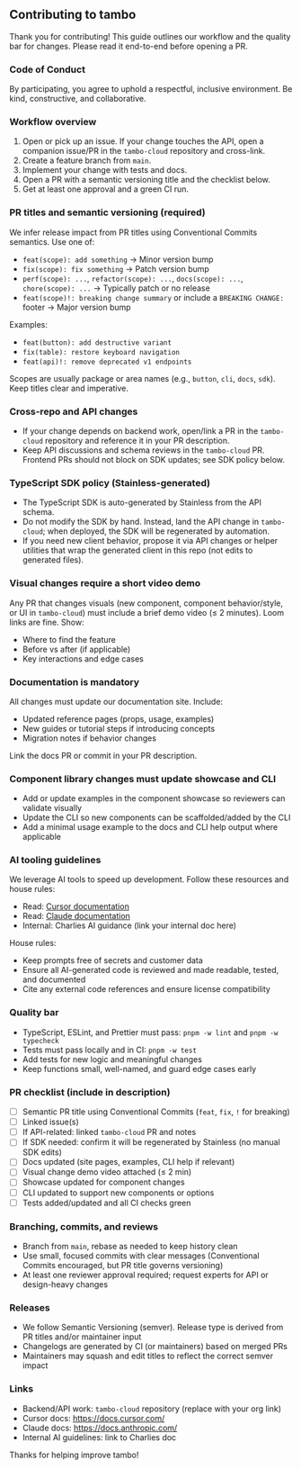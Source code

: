 ## Contributing to tambo

Thank you for contributing! This guide outlines our workflow and the quality bar for changes. Please read it end-to-end before opening a PR.

### Code of Conduct

By participating, you agree to uphold a respectful, inclusive environment. Be kind, constructive, and collaborative.

### Workflow overview

1. Open or pick up an issue. If your change touches the API, open a companion issue/PR in the `tambo-cloud` repository and cross-link.
2. Create a feature branch from `main`.
3. Implement your change with tests and docs.
4. Open a PR with a semantic versioning title and the checklist below.
5. Get at least one approval and a green CI run.

### PR titles and semantic versioning (required)

We infer release impact from PR titles using Conventional Commits semantics. Use one of:

- `feat(scope): add something` → Minor version bump
- `fix(scope): fix something` → Patch version bump
- `perf(scope): ...`, `refactor(scope): ...`, `docs(scope): ...`, `chore(scope): ...` → Typically patch or no release
- `feat(scope)!: breaking change summary` or include a `BREAKING CHANGE:` footer → Major version bump

Examples:

- `feat(button): add destructive variant`
- `fix(table): restore keyboard navigation`
- `feat(api)!: remove deprecated v1 endpoints`

Scopes are usually package or area names (e.g., `button`, `cli`, `docs`, `sdk`). Keep titles clear and imperative.

### Cross-repo and API changes

- If your change depends on backend work, open/link a PR in the `tambo-cloud` repository and reference it in your PR description.
- Keep API discussions and schema reviews in the `tambo-cloud` PR. Frontend PRs should not block on SDK updates; see SDK policy below.

### TypeScript SDK policy (Stainless-generated)

- The TypeScript SDK is auto-generated by Stainless from the API schema.
- Do not modify the SDK by hand. Instead, land the API change in `tambo-cloud`; when deployed, the SDK will be regenerated by automation.
- If you need new client behavior, propose it via API changes or helper utilities that wrap the generated client in this repo (not edits to generated files).

### Visual changes require a short video demo

Any PR that changes visuals (new component, component behavior/style, or UI in `tambo-cloud`) must include a brief demo video (≤ 2 minutes). Loom links are fine. Show:

- Where to find the feature
- Before vs after (if applicable)
- Key interactions and edge cases

### Documentation is mandatory

All changes must update our documentation site. Include:

- Updated reference pages (props, usage, examples)
- New guides or tutorial steps if introducing concepts
- Migration notes if behavior changes

Link the docs PR or commit in your PR description.

### Component library changes must update showcase and CLI

- Add or update examples in the component showcase so reviewers can validate visually
- Update the CLI so new components can be scaffolded/added by the CLI
- Add a minimal usage example to the docs and CLI help output where applicable

### AI tooling guidelines

We leverage AI tools to speed up development. Follow these resources and house rules:

- Read: [Cursor documentation](https://docs.cursor.com/)
- Read: [Claude documentation](https://docs.anthropic.com/)
- Internal: Charlies AI guidance (link your internal doc here)

House rules:

- Keep prompts free of secrets and customer data
- Ensure all AI-generated code is reviewed and made readable, tested, and documented
- Cite any external code references and ensure license compatibility

### Quality bar

- TypeScript, ESLint, and Prettier must pass: `pnpm -w lint` and `pnpm -w typecheck`
- Tests must pass locally and in CI: `pnpm -w test`
- Add tests for new logic and meaningful changes
- Keep functions small, well-named, and guard edge cases early

### PR checklist (include in description)

- [ ] Semantic PR title using Conventional Commits (`feat`, `fix`, `!` for breaking)
- [ ] Linked issue(s)
- [ ] If API-related: linked `tambo-cloud` PR and notes
- [ ] If SDK needed: confirm it will be regenerated by Stainless (no manual SDK edits)
- [ ] Docs updated (site pages, examples, CLI help if relevant)
- [ ] Visual change demo video attached (≤ 2 min)
- [ ] Showcase updated for component changes
- [ ] CLI updated to support new components or options
- [ ] Tests added/updated and all CI checks green

### Branching, commits, and reviews

- Branch from `main`, rebase as needed to keep history clean
- Use small, focused commits with clear messages (Conventional Commits encouraged, but PR title governs versioning)
- At least one reviewer approval required; request experts for API or design-heavy changes

### Releases

- We follow Semantic Versioning (semver). Release type is derived from PR titles and/or maintainer input
- Changelogs are generated by CI (or maintainers) based on merged PRs
- Maintainers may squash and edit titles to reflect the correct semver impact

### Links

- Backend/API work: `tambo-cloud` repository (replace with your org link)
- Cursor docs: https://docs.cursor.com/
- Claude docs: https://docs.anthropic.com/
- Internal AI guidelines: link to Charlies doc

Thanks for helping improve tambo!

